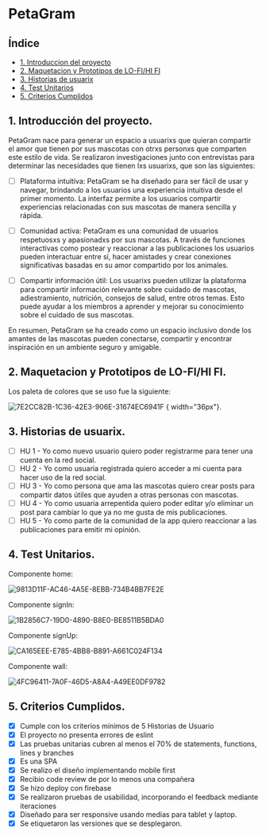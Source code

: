 # PetaGram

## Índice

* [1. Introduccion del proyecto](#1-Introduccion-del-proyecto)
* [2. Maquetacion y Prototipos de LO-FI/HI FI](#2-Maquetacion-y-Prototipos-de-LO-FI/HI-FI)
* [3. Historias de usuarix](#3-Historias-de-usuarix)
* [4. Test Unitarios](#4-Test-Unitarios)
* [5. Criterios Cumplidos](#5-Criterios-Cumplidos)

## 1. Introducción del proyecto.

PetaGram nace para generar un espacio a usuarixs que quieran compartir el amor que tienen
por sus mascotas con otrxs personxs que comparten este estilo de vida.
Se realizaron investigaciones junto con entrevistas para determinar las necesidades que
tienen lxs usuarixs, que son las siguientes:

- [ ] Plataforma intuitiva: PetaGram se ha diseñado para ser fácil de usar y navegar, brindando a los usuarios una experiencia intuitiva desde el primer momento. La interfaz permite a los usuarios compartir experiencias relacionadas con sus mascotas de manera sencilla y rápida.

- [ ] Comunidad activa: PetaGram es una comunidad de usuarios respetuosxs y apasionadxs por sus mascotas. A través de funciones interactivas como postear y reaccionar a las publicaciones  los usuarios pueden interactuar entre sí, hacer amistades y crear conexiones significativas basadas en su amor compartido por los animales.

- [ ] Compartir información útil: Los usuarixs pueden utilizar la plataforma para compartir información relevante sobre cuidado de mascotas, adiestramiento, nutrición, consejos de salud, entre otros temas. Esto puede ayudar a los miembros a aprender y mejorar su conocimiento sobre el cuidado de sus mascotas.

En resumen, PetaGram se ha creado como un espacio inclusivo donde los amantes de las mascotas pueden conectarse, compartir y encontrar inspiración en un ambiente seguro y amigable.


## 2. Maquetacion y Prototipos de LO-FI/HI FI. 

Los paleta de colores que se uso fue la siguiente:

![7E2CC82B-1C36-42E3-906E-31674EC6941F](https://github.com/danipreciado/Social-Network/assets/72713821/b62a7192-6e4f-4900-b8ee-44ace47ff261) { width="36px"}.


## 3. Historias de usuarix.

- [ ] HU 1 - Yo como nuevo usuario quiero poder registrarme para tener una cuenta en la red social.
- [ ] HU 2 - Yo como usuaria registrada quiero acceder a mi cuenta para hacer uso de la red social.
- [ ] HU 3 - Yo como persona que ama las mascotas quiero crear posts para compartir datos útiles que ayuden a otras personas con mascotas.
- [ ] HU 4 - Yo como usuaria arrepentida quiero poder editar y/o eliminar un post para cambiar lo que ya no me gusta de mis publicaciones.
- [ ] HU 5 - Yo como parte de la comunidad de la app quiero reaccionar a las publicaciones para emitir mi opinión.

## 4. Test Unitarios.
Componente home: 

![9813D11F-AC46-4A5E-8EBB-734B4BB7FE2E](https://github.com/danipreciado/Social-Network/assets/72713821/2a6ca5e5-1d8c-4a92-bdd0-229d01dcccf1)

Componente signIn:

![1B2856C7-19D0-4890-B8E0-BE8511B5BDA0](https://github.com/danipreciado/Social-Network/assets/72713821/28376505-eab7-464a-972b-1e4dbddc7b03)

Componente signUp:

![CA165EEE-E785-4BB8-B891-A661C024F134](https://github.com/danipreciado/Social-Network/assets/72713821/a64c5d31-5afc-4fa6-9368-688ae7a5dfe8)

Componente wall:

![4FC96411-7A0F-46D5-A8A4-A49EE0DF9782](https://github.com/danipreciado/Social-Network/assets/72713821/b4727c46-125f-470a-a6f9-ee3af20defbe)


## 5. Criterios Cumplidos.

- [x] Cumple con los criterios mínimos de 5 Historias de Usuario
- [x] El proyecto no presenta errores de eslint
- [x] Las pruebas unitarias cubren al menos el 70% de statements, functions, lines y branches
- [x] Es una SPA
- [x] Se realizo el diseño implementando mobile first
- [x] Recibio code review de por lo menos una compañera
- [x] Se hizo deploy con firebase
- [x] Se realizaron pruebas de usabilidad, incorporando el feedback mediante iteraciones
- [x] Diseñado para ser responsive usando medias para tablet y laptop.
- [x] Se etiquetaron las versiones que se desplegaron.
